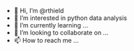 - 👋 Hi, I’m @rthield
- 👀 I’m interested in python data analysis
- 🌱 I’m currently learning ...
- 💞️ I’m looking to collaborate on ...
- 📫 How to reach me ...

<!---
rthield/rthield is a ✨ special ✨ repository because its `README.md` (this file) appears on your GitHub profile.
You can click the Preview link to take a look at your changes.
--->
